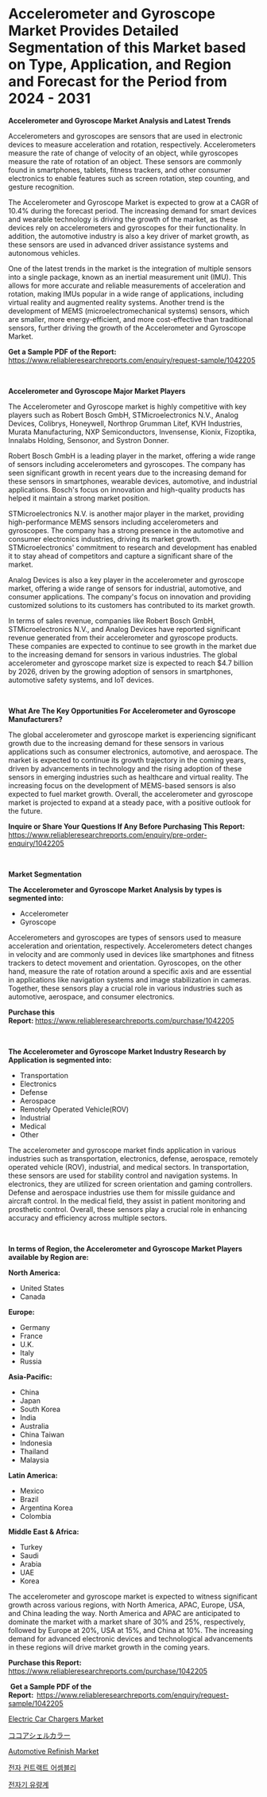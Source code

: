 <p><h1>Accelerometer and Gyroscope Market Provides Detailed Segmentation of this Market based on Type, Application, and Region and Forecast for the Period from 2024 - 2031</h1></p><p><strong>Accelerometer and Gyroscope Market Analysis and Latest Trends</strong></p>
<p><p>Accelerometers and gyroscopes are sensors that are used in electronic devices to measure acceleration and rotation, respectively. Accelerometers measure the rate of change of velocity of an object, while gyroscopes measure the rate of rotation of an object. These sensors are commonly found in smartphones, tablets, fitness trackers, and other consumer electronics to enable features such as screen rotation, step counting, and gesture recognition.</p><p>The Accelerometer and Gyroscope Market is expected to grow at a CAGR of 10.4% during the forecast period. The increasing demand for smart devices and wearable technology is driving the growth of the market, as these devices rely on accelerometers and gyroscopes for their functionality. In addition, the automotive industry is also a key driver of market growth, as these sensors are used in advanced driver assistance systems and autonomous vehicles.</p><p>One of the latest trends in the market is the integration of multiple sensors into a single package, known as an inertial measurement unit (IMU). This allows for more accurate and reliable measurements of acceleration and rotation, making IMUs popular in a wide range of applications, including virtual reality and augmented reality systems. Another trend is the development of MEMS (microelectromechanical systems) sensors, which are smaller, more energy-efficient, and more cost-effective than traditional sensors, further driving the growth of the Accelerometer and Gyroscope Market.</p></p>
<p><strong>Get a Sample PDF of the Report:&nbsp;</strong> <a href="https://www.reliableresearchreports.com/enquiry/request-sample/1042205">https://www.reliableresearchreports.com/enquiry/request-sample/1042205</a></p>
<p>&nbsp;</p>
<p><strong>Accelerometer and Gyroscope Major Market Players</strong></p>
<p><p>The Accelerometer and Gyroscope market is highly competitive with key players such as Robert Bosch GmbH, STMicroelectronics N.V., Analog Devices, Colibrys, Honeywell, Northrop Grumman Litef, KVH Industries, Murata Manufacturing, NXP Semiconductors, Invensense, Kionix, Fizoptika, Innalabs Holding, Sensonor, and Systron Donner.</p><p>Robert Bosch GmbH is a leading player in the market, offering a wide range of sensors including accelerometers and gyroscopes. The company has seen significant growth in recent years due to the increasing demand for these sensors in smartphones, wearable devices, automotive, and industrial applications. Bosch's focus on innovation and high-quality products has helped it maintain a strong market position.</p><p>STMicroelectronics N.V. is another major player in the market, providing high-performance MEMS sensors including accelerometers and gyroscopes. The company has a strong presence in the automotive and consumer electronics industries, driving its market growth. STMicroelectronics' commitment to research and development has enabled it to stay ahead of competitors and capture a significant share of the market.</p><p>Analog Devices is also a key player in the accelerometer and gyroscope market, offering a wide range of sensors for industrial, automotive, and consumer applications. The company's focus on innovation and providing customized solutions to its customers has contributed to its market growth.</p><p>In terms of sales revenue, companies like Robert Bosch GmbH, STMicroelectronics N.V., and Analog Devices have reported significant revenue generated from their accelerometer and gyroscope products. These companies are expected to continue to see growth in the market due to the increasing demand for sensors in various industries. The global accelerometer and gyroscope market size is expected to reach $4.7 billion by 2026, driven by the growing adoption of sensors in smartphones, automotive safety systems, and IoT devices.</p></p>
<p>&nbsp;</p>
<p><strong>What Are The Key Opportunities For Accelerometer and Gyroscope Manufacturers?</strong></p>
<p><p>The global accelerometer and gyroscope market is experiencing significant growth due to the increasing demand for these sensors in various applications such as consumer electronics, automotive, and aerospace. The market is expected to continue its growth trajectory in the coming years, driven by advancements in technology and the rising adoption of these sensors in emerging industries such as healthcare and virtual reality. The increasing focus on the development of MEMS-based sensors is also expected to fuel market growth. Overall, the accelerometer and gyroscope market is projected to expand at a steady pace, with a positive outlook for the future.</p></p>
<p><strong>Inquire or Share Your Questions If Any Before Purchasing This Report:</strong> <a href="https://www.reliableresearchreports.com/enquiry/pre-order-enquiry/1042205">https://www.reliableresearchreports.com/enquiry/pre-order-enquiry/1042205</a></p>
<p>&nbsp;</p>
<p><strong>Market Segmentation</strong></p>
<p><strong>The Accelerometer and Gyroscope Market Analysis by types is segmented into:</strong></p>
<p><ul><li>Accelerometer</li><li>Gyroscope</li></ul></p>
<p><p>Accelerometers and gyroscopes are types of sensors used to measure acceleration and orientation, respectively. Accelerometers detect changes in velocity and are commonly used in devices like smartphones and fitness trackers to detect movement and orientation. Gyroscopes, on the other hand, measure the rate of rotation around a specific axis and are essential in applications like navigation systems and image stabilization in cameras. Together, these sensors play a crucial role in various industries such as automotive, aerospace, and consumer electronics.</p></p>
<p><strong>Purchase this Report:&nbsp;</strong><a href="https://www.reliableresearchreports.com/purchase/1042205">https://www.reliableresearchreports.com/purchase/1042205</a></p>
<p>&nbsp;</p>
<p><strong>The Accelerometer and Gyroscope Market Industry Research by Application is segmented into:</strong></p>
<p><ul><li>Transportation</li><li>Electronics</li><li>Defense</li><li>Aerospace</li><li>Remotely Operated Vehicle(ROV)</li><li>Industrial</li><li>Medical</li><li>Other</li></ul></p>
<p><p>The accelerometer and gyroscope market finds application in various industries such as transportation, electronics, defense, aerospace, remotely operated vehicle (ROV), industrial, and medical sectors. In transportation, these sensors are used for stability control and navigation systems. In electronics, they are utilized for screen orientation and gaming controllers. Defense and aerospace industries use them for missile guidance and aircraft control. In the medical field, they assist in patient monitoring and prosthetic control. Overall, these sensors play a crucial role in enhancing accuracy and efficiency across multiple sectors.</p></p>
<p>&nbsp;</p>
<p><strong>In terms of Region, the Accelerometer and Gyroscope Market Players available by Region are:</strong></p>
<p>
    <p> <strong> North America: </strong>
        <ul>
            <li>United States</li>
            <li>Canada</li>
        </ul>
        </p> 
    <p> <strong> Europe: </strong>
        <ul>
            <li>Germany</li>
            <li>France</li>
            <li>U.K.</li>
            <li>Italy</li>
            <li>Russia</li>
        </ul>
        </p> 
    <p> <strong> Asia-Pacific: </strong>
        <ul>
            <li>China</li>
            <li>Japan</li>
            <li>South Korea</li>
            <li>India</li>
            <li>Australia</li>
            <li>China Taiwan</li>
            <li>Indonesia</li>
            <li>Thailand</li>
            <li>Malaysia</li>
        </ul>
        </p> 
    <p> <strong> Latin America: </strong>
        <ul>
            <li>Mexico</li>
            <li>Brazil</li>
            <li>Argentina Korea</li>
            <li>Colombia</li>
        </ul>
        </p> 
    <p> <strong> Middle East & Africa: </strong>
        <ul>
            <li>Turkey</li>
            <li>Saudi</li>
            <li>Arabia</li>
            <li>UAE</li>
            <li>Korea</li>
        </ul>
    </p>
    </p>
<p><p>The accelerometer and gyroscope market is expected to witness significant growth across various regions, with North America, APAC, Europe, USA, and China leading the way. North America and APAC are anticipated to dominate the market with a market share of 30% and 25%, respectively, followed by Europe at 20%, USA at 15%, and China at 10%. The increasing demand for advanced electronic devices and technological advancements in these regions will drive market growth in the coming years.</p></p>
<p><strong>Purchase this Report: </strong><a href="https://www.reliableresearchreports.com/purchase/1042205">https://www.reliableresearchreports.com/purchase/1042205</a></p>
<p>&nbsp;<strong>Get a Sample PDF of the Report:&nbsp;&nbsp;</strong><a href="https://www.reliableresearchreports.com/enquiry/request-sample/1042205">https://www.reliableresearchreports.com/enquiry/request-sample/1042205</a></p>
<p><strong></strong></p>
<p><p><a href="https://issuu.com/reportprime-2/docs/electric-car-chargers-market-size-2030.pptx">Electric Car Chargers Market</a></p><p><a href="https://medium.com/@emmittkutch2023/%E3%82%B3%E3%82%B3%E3%82%A2%E6%AE%BB%E3%81%AE%E8%89%B2%E5%B8%82%E5%A0%B4%E8%A6%8F%E6%A8%A1-cagr-%E3%83%88%E3%83%AC%E3%83%B3%E3%83%892024-2030-45df7ed5352b">ココアシェルカラー</a></p><p><a href="https://issuu.com/reportprime-2/docs/automotive-refinish-market-size-2030.pptx">Automotive Refinish Market</a></p><p><a href="https://github.com/darrellockm3ytan895656/Market-Research-Report-List-1/blob/main/76282858734.md">전자 컨트랙트 어셈블리</a></p><p><a href="https://github.com/Penelolack456456/Market-Research-Report-List-1/blob/main/67777888733.md">전자기 유량계</a></p></p>